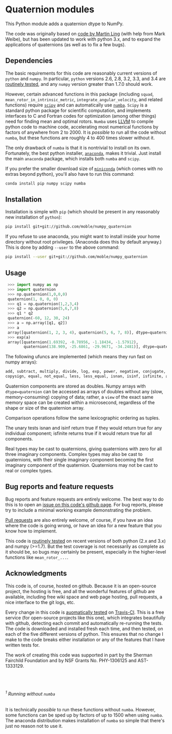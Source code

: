 # Quaternion modules

This Python module adds a quaternion dtype to NumPy.

The code was originally based on [code by Martin
Ling](https://github.com/martinling/numpy_quaternion) (with help from
Mark Weibe), but has been updated to work with python 3.x, and to
expand the applications of quaternions (as well as to fix a few bugs).


## Dependencies

The basic requirements for this code are reasonably current versions
of `python` and `numpy`.  In particular, `python` versions 2.6, 2.8,
3.2, 3.3, and 3.4 are
[routinely tested](https://travis-ci.org/moble/numpy_quaternion), and
any `numpy` version greater than 1.7.0 should work.

However, certain advanced functions in this package (including
`squad`, `mean_rotor_in_intrinsic_metric`,
`integrate_angular_velocity`, and related functions) require
[`scipy`](http://scipy.org/) and can automatically use
[`numba`](http://numba.pydata.org/).  `Scipy` is a standard python
package for scientific computation, and implements interfaces to C and
Fortran codes for optimization (among other things) need for finding
mean and optimal rotors.  `Numba` uses [LLVM](http://llvm.org/) to
compile python code to machine code, accelerating most numerical
functions by factors of anywhere from 2 to 2000.  It is *possible* to
run all the code without `numba`, but these functions are roughly 4 to
400 times slower without it.

The only drawback of `numba` is that it is nontrivial to install on
its own.  Fortunately, the best python installer,
[`anaconda`](http://continuum.io/downloads), makes it trivial.  Just
install the main `anaconda` package, which installs both `numba` and
`scipy`.

If you prefer the smaller download size of
[`miniconda`](http://conda.pydata.org/miniconda.html) (which comes
with no extras beyond python), you'll also have to run this command:

```sh
conda install pip numpy scipy numba
```

## Installation

Installation is simple with `pip` (which should be present in any
reasonably new installation of `python`):

```sh
pip install git+git://github.com/moble/numpy_quaternion
```

If you refuse to use anaconda, you might want to install inside your
home directory without root privileges.  (Anaconda does this by
default anyway.)  This is done by adding `--user` to the above
command:

```sh
pip install --user git+git://github.com/moble/numpy_quaternion
```


## Usage

```python
 >>> import numpy as np
 >>> import quaternion
 >>> np.quaternion(1,0,0,0)
 quaternion(1, 0, 0, 0)
 >>> q1 = np.quaternion(1,2,3,4)
 >>> q2 = np.quaternion(5,6,7,8)
 >>> q1 * q2
 quaternion(-60, 12, 30, 24)
 >>> a = np.array([q1, q2])
 >>> a
 array([quaternion(1, 2, 3, 4), quaternion(5, 6, 7, 8)], dtype=quaternion)
 >>> exp(a)
 array([quaternion(1.69392, -0.78956, -1.18434, -1.57912),
        quaternion(138.909, -25.6861, -29.9671, -34.2481)], dtype=quaternion)
```

The following ufuncs are implemented (which means they run fast on
numpy arrays):

```python
add, subtract, multiply, divide, log, exp, power, negative, conjugate,
copysign, equal, not_equal, less, less_equal, isnan, isinf, isfinite, absolute
```

Quaternion components are stored as doubles.  Numpy arrays with
`dtype=quaternion` can be accessed as arrays of doubles without any
(slow, memory-consuming) copying of data; rather, a `view` of the
exact same memory space can be created within a microsecond,
regardless of the shape or size of the quaternion array.

Comparison operations follow the same lexicographic ordering as
tuples.

The unary tests isnan and isinf return true if they would return true
for any individual component; isfinite returns true if it would return
true for all components.

Real types may be cast to quaternions, giving quaternions with zero
for all three imaginary components. Complex types may also be cast to
quaternions, with their single imaginary component becoming the first
imaginary component of the quaternion. Quaternions may not be cast to
real or complex types.


## Bug reports and feature requests

Bug reports and feature requests are entirely welcome.  The best way
to do this is to open an
[issue on this code's github page](https://github.com/moble/numpy_quaternion/issues).
For bug reports, please try to include a minimal working example
demonstrating the problem.

[Pull requests](https://help.github.com/articles/using-pull-requests/)
are also entirely welcome, of course, if you have an idea where the
code is going wrong, or have an idea for a new feature that you know
how to implement.

This code is
[routinely tested](https://travis-ci.org/moble/numpy_quaternion) on
recent versions of both python (2.x and 3.x) and numpy (>=1.7).  But
the test coverage is not necessarily as complete as it should be, so
bugs may certainly be present, especially in the higher-level
functions like `mean_rotor_...`.


## Acknowledgments

This code is, of course, hosted on github.  Because it is an
open-source project, the hosting is free, and all the wonderful
features of github are available, including free wiki space and web
page hosting, pull requests, a nice interface to the git logs, etc.

Every change in this code is
[auomatically tested](https://travis-ci.org/moble/numpy_quaternion) on
[Travis-CI](https://travis-ci.org/).  This is a free service (for
open-source projects like this one), which integrates beautifully with
github, detecting each commit and automatically re-running the tests.
The code is downloaded and installed fresh each time, and then tested,
on each of the five different versions of python.  This ensures that
no change I make to the code breaks either installation or any of the
features that I have written tests for.

The work of creating this code was supported in part by the Sherman
Fairchild Foundation and by NSF Grants No. PHY-1306125 and
AST-1333129.


<br/><br/>
###### <sup>1</sup> Running without `numba`

It is technically *possible* to run these functions without `numba`.
However, some functions can be sped up by factors of up to 1500 when
using `numba`.  The anaconda distribution makes installation of
`numba` so simple that there's just no reason not to use it.
